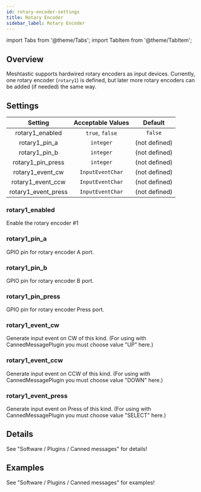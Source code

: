 ```yaml
---
id: rotary-encoder-settings
title: Rotary Encoder
sidebar_label: Rotary Encoder
---
```

import Tabs from '@theme/Tabs';
import TabItem from '@theme/TabItem';


## Overview

Meshtastic supports hardwired rotary encoders as input devices.
Currently, one rotary encoder (`rotary1`) is defined, but later more rotary encoders
can be added (if needed) the same way.

## Settings

| Setting | Acceptable Values | Default |
| :-----: | :---------------: | :-----: |
| rotary1_enabled | `true`, `false` | `false` |
| rotary1_pin_a | `integer` | (not defined) |
| rotary1_pin_b | `integer` | (not defined) |
| rotary1_pin_press | `integer` | (not defined) |
| rotary1_event_cw | `InputEventChar` | (not defined) |
| rotary1_event_ccw | `InputEventChar` | (not defined) |
| rotary1_event_press | `InputEventChar` | (not defined) |

### rotary1_enabled
Enable the rotary encoder #1

### rotary1_pin_a
GPIO pin for rotary encoder A port.

### rotary1_pin_b
GPIO pin for rotary encoder B port.

### rotary1_pin_press
GPIO pin for rotary encoder Press port.

### rotary1_event_cw
Generate input event on CW of this kind.
(For using with CannedMessagePlugin you must choose value "UP" here.)

### rotary1_event_ccw
Generate input event on CCW of this kind.
(For using with CannedMessagePlugin you must choose value "DOWN" here.)

### rotary1_event_press
Generate input event on Press of this kind.
(For using with CannedMessagePlugin you must choose value "SELECT" here.)

## Details

See "Software / Plugins / Canned messages" for details! 

## Examples

See "Software / Plugins / Canned messages" for examples! 
